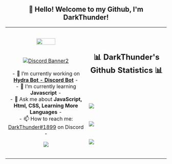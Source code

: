 <h2 align="center">👋 Hello! Welcome to my Github, I'm DarkThunder!</h2>
<p align="center">
<table align="center">
   <tr>
      <td>
         <p align="center">    
         <img align="center" src="https://imgur.com/X9Go5LW.png" width="50%"/></a><br/>
         <br/><br/>
            <a href="https://discord.gg/gcafe"><img align="center" src="https://discordapp.com/api/guilds/770993454703575060/widget.png?style=banner2" alt="Discord Banner2"/></a>
         <br/><br/>
         - 🔭 I’m currently working on <strong><a href="https://hydrabot.fun">Hydra Bot - Discord Bot</a></strong> -
         <br/>
         - 🌱 I’m currently learning <strong>Javascript</strong> -
         <br/>
         - 💬 Ask me about <strong>JavaScript, Html, CSS, Learning More Languages</strong> -
         <br/>
         - 📫 How to reach me: <a href="https://dsc.gg/gcafe">DarkThunder#1899</a> on Discord -
         <br/>
         <p align="center">                     
             <img align="center" src="https://github-readme-stats.vercel.app/api/top-langs/?username=DarkThunder99&theme=radical&hide_border=true" />
         </p>  
      </td>
      <td>
      <br/><br/>
      <h2 align="center">📊 DarkThunder's Github Statistics 📊 </h2>   
         <br/><br/><br/>
         <img align="center" src="http://github-readme-streak-stats.herokuapp.com?user=DarkThunder99&theme=radical&hide_border=true" />   
         <br/><br/><br/>
         <img align="center" src="https://github-readme-stats-taupe-two.vercel.app/api/wakatime?username=DarkThunder99&hide_title=true&hide_border=true&langs_count=5&layout=compact&v=2.png"/><br/><br/><br/>
         <img align="center" src="https://github-readme-stats.vercel.app/api?username=DarkThunder99&theme=radical&show_icons=true&hide_border=true" />
         <br/><br/><br/>         
      </td>
   </tr>
</table>
</p>
